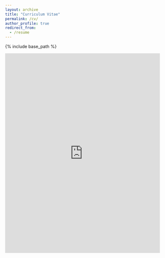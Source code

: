 ```yaml
---
layout: archive
title: "Curriculum Vitae"
permalink: /cv/
author_profile: true
redirect_from:
  - /resume
---
```


{% include base_path %}

<embed src="https://rmarcinkevics.github.io/files/CV_RMarcinkevics_short.pdf" style="width:100%; height:650px;" frameborder="0">
